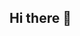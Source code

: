 ## Hi there 👋

<!--
Notion Documentation: 
https://www.notion.so/Pool-Guard-thingy-8ccf6f3a7d114042ba666572f8f04cd0

Backend IP:
129.146.23.77:1025
-->
